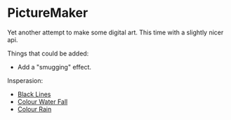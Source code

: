 # PictureMaker

Yet another attempt to make some digital art. This time with a slightly nicer api.

Things that could be added:
 - Add a "smugging" effect.

Insperasion:
 - [Black Lines](https://www.google.com/imgres?imgurl=https%3A%2F%2Fd2jv9003bew7ag.cloudfront.net%2Fuploads%2FMatt-Pearson-LP18_1_S14-DEATH-POP.-Courtesy-the-artist.jpg&imgrefurl=https%3A%2F%2Fwww.widewalls.ch%2Fmagazine%2Fabstract-digital-art&tbnid=eqiEKlueJF2AQM&vet=12ahUKEwiAiMCN28j2AhWZ7qQKHSM0CScQMygAegUIARDgAQ..i&docid=Uy9WCBj33T_B7M&w=855&h=514&q=abstract%20digital%20art&ved=2ahUKEwiAiMCN28j2AhWZ7qQKHSM0CScQMygAegUIARDgAQ)
 - [Colour Water Fall](https://www.google.com/imgres?imgurl=https%3A%2F%2Fi.pinimg.com%2F736x%2F6d%2F8c%2Fd1%2F6d8cd16cd2ff79be548cfbb88b4fc113--fractals-illusions.jpg&imgrefurl=https%3A%2F%2Fwww.pinterest.com%2FTrudeauFineArt%2Fdigital-abstract-art-inspiration%2F&tbnid=qDOsAMRuPNr9hM&vet=10CLEBEDMorwFqFwoTCIC0r53byPYCFQAAAAAdAAAAABAC..i&docid=iIYZuEYeCIreqM&w=480&h=800&q=abstract%20digital%20art&ved=0CLEBEDMorwFqFwoTCIC0r53byPYCFQAAAAAdAAAAABAC)
 - [Colour Rain](https://www.google.com/imgres?imgurl=https%3A%2F%2Fi.pinimg.com%2F736x%2F6d%2F8c%2Fd1%2F6d8cd16cd2ff79be548cfbb88b4fc113--fractals-illusions.jpg&imgrefurl=https%3A%2F%2Fwww.pinterest.com%2FTrudeauFineArt%2Fdigital-abstract-art-inspiration%2F&tbnid=qDOsAMRuPNr9hM&vet=10CLEBEDMorwFqFwoTCIC0r53byPYCFQAAAAAdAAAAABAC..i&docid=iIYZuEYeCIreqM&w=480&h=800&q=abstract%20digital%20art&ved=0CLEBEDMorwFqFwoTCIC0r53byPYCFQAAAAAdAAAAABAC#imgrc=qDOsAMRuPNr9hM&imgdii=WfPn-wumJ8-TYM)
